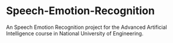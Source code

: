 # Speech-Emotion-Recognition

An Speech Emotion Recognition project for the Advanced Artificial Intelligence course in National University of Engineering.

